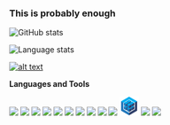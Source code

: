 ###  This is probably enough

![GitHub stats](https://github-readme-stats.vercel.app/api?username=rsamhollyer&count_private=true&include_all_commits=true&show_icons=true&theme=gruvbox) 

![Language stats](https://github-readme-stats.vercel.app/api/top-langs/?username=rsamhollyer&layout=compact&theme=gruvbox)

<a href=https://www.linkedin.com/in/samhollyer target='_blank'> ![alt text](https://img.shields.io/badge/-LinkedIn-0e76a8?style=plastic&logo=linkedIn)</a>


**Languages and Tools**

<span><img src="https://img.icons8.com/dusk/64/000000/visual-studio-code-insides.png" width="35px"/></span>
<span><img src="https://img.icons8.com/dusk/64/000000/html-5.png" width="35px"/></span>
<span><img src="https://img.icons8.com/dusk/64/000000/css3.png" width="35px"/></span>
<span><img src="https://img.icons8.com/dusk/64/000000/javascript-logo.png" width="35px"/></span>
<span><img src="https://img.icons8.com/dusk/64/000000/python.png" width="35px"/></span>
<span><img src="https://img.icons8.com/bubbles/50/000000/react.png" width="40px"/></span>
<span><img src="https://img.icons8.com/dusk/64/000000/github.png" width="35px"/></span>
<span><img src="https://img.icons8.com/bubbles/50/000000/api.png" width="40px"/></span>
<span><img src="https://img.icons8.com/bubbles/50/000000/console.png" width="40px"/></span>
<span><img src="https://www.vectorlogo.zone/logos/postgresql/postgresql-icon.svg" width="35px" /></span>
<span><img src="https://github.com/nguyntony/nguyntony/blob/main/assets/sequelize.svg?raw=true" width="35px"/></span>
<span><img src="https://www.vectorlogo.zone/logos/nodejs/nodejs-ar21.svg" width="40px"/></span>
<span><img src="https://www.vectorlogo.zone/logos/expressjs/expressjs-ar21.svg" width="40px"/></span>
